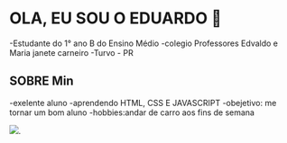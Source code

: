 # OLA, EU SOU O EDUARDO 👏

-Estudante do 1° ano B do Ensino Médio
-colegio Professores Edvaldo e Maria janete carneiro
-Turvo - PR

## SOBRE Min

-exelente aluno
-aprendendo HTML, CSS E JAVASCRIPT 
-obejetivo: me tornar um bom aluno
-hobbies:andar de carro aos fins de semana 

![](https://media1.tenor.com/m/3bGEnnric_oAAAAd/pokemon-pikachu.gif).

